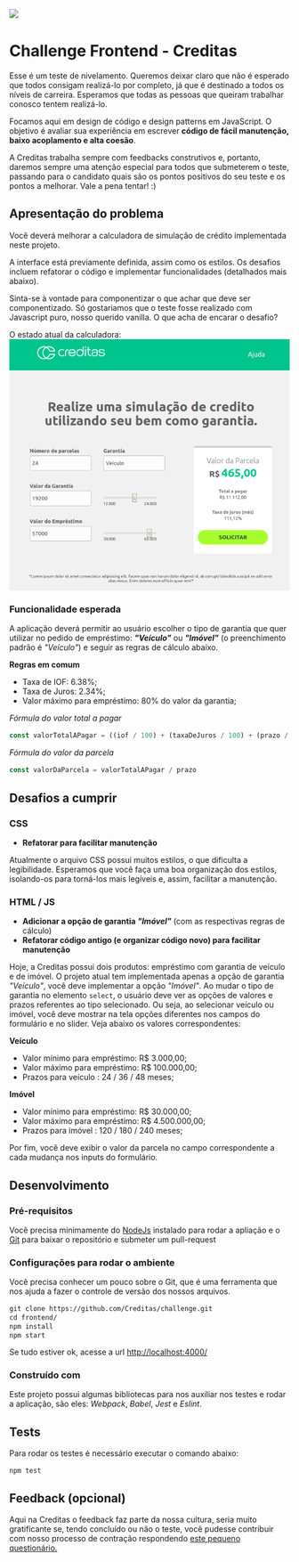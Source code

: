 <img src="https://www.creditas.com.br/static/images/logo-creditas-color-8367919c2a.svg" width="400">

# Challenge Frontend - Creditas
Esse é um teste de nivelamento. Queremos deixar claro que não é esperado que todos consigam realizá-lo por completo, já que é destinado a todos os níveis de carreira. Esperamos que todas as pessoas que queiram trabalhar conosco tentem realizá-lo.

Focamos aqui em design de código e design patterns em JavaScript. O objetivo é avaliar sua experiência em escrever **código de fácil manutenção, baixo acoplamento e alta coesão**.

A Creditas trabalha sempre com feedbacks construtivos e, portanto, daremos sempre uma atenção especial para todos que submeterem o teste, passando para o candidato quais são os pontos positivos do seu teste e os pontos a melhorar. Vale a pena tentar! :)

## Apresentação do problema

Você deverá melhorar a calculadora de simulação de crédito implementada neste projeto.

A interface está previamente definida, assim como os estilos.
Os desafios incluem refatorar o código e implementar funcionalidades (detalhados mais abaixo).

Sinta-se à vontade para componentizar o que achar que deve ser componentizado.
Só gostariamos que o teste fosse realizado com Javascript puro, nosso querido vanilla. O que acha de encarar o desafio?

O estado atual da calculadora:
<img style="display: block; margin: 0 auto;" src="./layout.png">



### Funcionalidade esperada

A aplicação deverá permitir ao usuário escolher o tipo de garantia que quer utilizar no pedido de empréstimo: ***"Veículo"*** ou ***"Imóvel"*** (o preenchimento padrão é *"Veículo"*) e seguir as regras de cálculo abaixo.

**Regras em comum**
- Taxa de IOF: 6.38%;
- Taxa de Juros: 2.34%;
- Valor máximo para empréstimo: 80% do valor da garantia;

*Fórmula do valor total a pagar*

```javascript
const valorTotalAPagar = ((iof / 100) + (taxaDeJuros / 100) + (prazo / 1000) + 1) * valorDoEmprestimo
```

*Fórmula do valor da parcela*

```javascript
const valorDaParcela = valorTotalAPagar / prazo
```

## Desafios a cumprir

### CSS
* **Refatorar para facilitar manutenção**

Atualmente o arquivo CSS possui muitos estilos, o que dificulta a legibilidade. Esperamos que você faça uma boa organização dos estilos, isolando-os para torná-los mais legíveis e, assim, facilitar a manutenção.

### HTML / JS
* **Adicionar a opção de garantia _"Imóvel"_** (com as respectivas regras de cálculo)
* **Refatorar código antigo (e organizar código novo) para facilitar manutenção**

Hoje, a Creditas possui dois produtos: empréstimo com garantia de veículo e de imóvel. O projeto atual tem implementada apenas a opção de garantia *"Veículo"*, você deve implementar a opção *"Imóvel"*.
Ao mudar o tipo de garantia no elemento `select`, o usuário deve ver as opções de valores e prazos referentes ao tipo selecionado. Ou seja, ao selecionar veículo ou imóvel, você deve mostrar na tela opções diferentes nos campos do formulário e no slider. Veja abaixo os valores correspondentes:

**Veículo**
- Valor mínimo para empréstimo: R$ 3.000,00;
- Valor máximo para empréstimo: R$ 100.000,00;
- Prazos para veículo : 24 / 36 / 48 meses;

**Imóvel**
- Valor mínimo para empréstimo: R$ 30.000,00;
- Valor máximo para empréstimo: R$ 4.500.000,00;
- Prazos para imóvel : 120 / 180 / 240 meses;

Por fim, você deve exibir o valor da parcela no campo correspondente a cada mudança nos inputs do formulário.

## Desenvolvimento

### Pré-requisitos
Você precisa minimamente do [NodeJs](https://nodejs.org/en/) instalado para rodar a apliação e o [Git](https://git-scm.com/book/en/v2/Getting-Started-Installing-Git) para baixar o repositório e submeter um pull-request

### Configurações para rodar o ambiente

Você precisa conhecer um pouco sobre o Git, que é uma ferramenta que nos ajuda a fazer o controle de versão dos nossos arquivos.

```shell
git clone https://github.com/Creditas/challenge.git
cd frontend/
npm install
npm start
```

Se tudo estiver ok, acesse a url [http://localhost:4000/](http://localhost:4000/)

### Construído com
Este projeto possui algumas bibliotecas para nos auxiliar nos testes e rodar a aplicação, são eles: *Webpack*, *Babel*, *Jest* e *Eslint*.

## Tests

Para rodar os testes é necessário executar o comando abaixo:

```shell
npm test
```

## Feedback (opcional)
Aqui na Creditas o feedback faz parte da nossa cultura, seria muito gratificante se, tendo concluído ou não o teste, você pudesse contribuir com nosso processo de contração respondendo [este pequeno questionário.](https://docs.google.com/forms/d/e/1FAIpQLSdTNMc2JqnvNxy4J3gAN-vQqsfG6PscH5hVQRC9dyMK1PlnRw/viewform?usp=sf_link)
